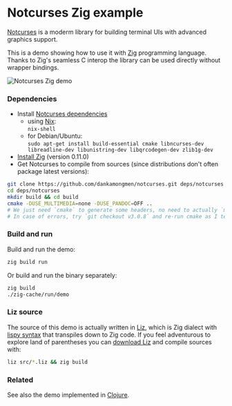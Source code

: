 
# Notcurses Zig example

[Notcurses](https://notcurses.com/) is a moderm library for building terminal UIs with advanced graphics support.

This is a demo showing how to use it with [Zig](https://ziglang.org/) programming language.  
Thanks to Zig's seamless C interop the library can be used directly without wrapper bindings.

![Notcurses Zig demo](https://user-images.githubusercontent.com/755611/114319180-d83ac400-9aff-11eb-8b50-3e9a388b91c7.png)

### Dependencies
- Install [Notcurses dependencies](https://github.com/dankamongmen/notcurses/blob/master/INSTALL.md)
  - using [Nix](https://nixos.org/):  
  `nix-shell`
  - for Debian/Ubuntu:  
  `sudo apt-get install build-essential cmake libncurses-dev libreadline-dev libunistring-dev libqrcodegen-dev zlib1g-dev`
- [Install Zig](https://ziglang.org/download/) (version 0.11.0)
- Get Notcurses to compile from sources (since distributions don't often package latest versions):
```sh
git clone https://github.com/dankamongmen/notcurses.git deps/notcurses
cd deps/notcurses
mkdir build && cd build
cmake -DUSE_MULTIMEDIA=none -DUSE_PANDOC=OFF ..
# We just need `cmake` to generate some headers, no need to actually `make` since rest will be handled by Zig
# In case of errors, try `git checkout v3.0.8` and re-run cmake as I tested it with this version.
```

### Build and run

Build and run the demo:
```sh
zig build run
```

Or build and run the binary separately:
```sh
zig build
./zig-cache/run/demo
```

### Liz source

The source of this demo is actually written in [Liz](https://github.com/dundalek/liz), which is Zig dialect with [lispy syntax](https://en.m.wikipedia.org/wiki/S-expression) that transpiles down to Zig code. If you feel adventurous to explore land of parentheses you can  [download Liz](https://github.com/dundalek/liz/releases/latest) and compile sources with:

```sh
liz src/*.liz && zig build
```

### Related

See also the demo implemented in [Clojure](https://github.com/dundalek/notcurses-clojure-example).
